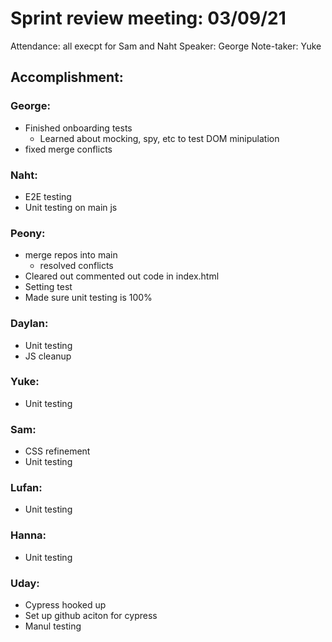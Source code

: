 # Sprint review meeting: 03/09/21
Attendance: all execpt for Sam and Naht 
Speaker: George 
Note-taker: Yuke

## Accomplishment:
### George:
* Finished onboarding tests
  * Learned about mocking, spy, etc to test DOM minipulation
* fixed merge conflicts

### Naht:
* E2E testing
* Unit testing on main js

### Peony:
* merge repos into main
  * resolved conflicts
* Cleared out commented out code in index.html
* Setting test
* Made sure unit testing is 100%

### Daylan:
* Unit testing
* JS cleanup

### Yuke:
* Unit testing

### Sam:
* CSS refinement
* Unit testing

### Lufan:
* Unit testing

### Hanna:
* Unit testing

### Uday:
* Cypress hooked up
* Set up github aciton for cypress
* Manul testing